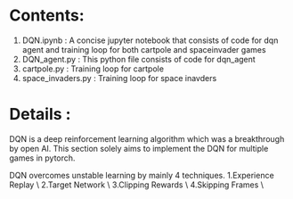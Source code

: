# Contents:
1. DQN.ipynb :  A concise jupyter notebook that consists of code for dqn agent and training loop for both cartpole and spaceinvader games
2. DQN_agent.py :  This python file consists of code for dqn_agent
3. cartpole.py : Training loop for cartpole
4. space_invaders.py : Training loop for space inavders

# Details : 
DQN is a deep reinforcement learning algorithm which was a breakthrough by open AI. This section solely aims to implement the DQN for multiple games in pytorch.

DQN overcomes unstable learning by mainly 4 techniques.
  1.Experience Replay \\
  2.Target Network \\
  3.Clipping Rewards \\ 
  4.Skipping Frames \\
